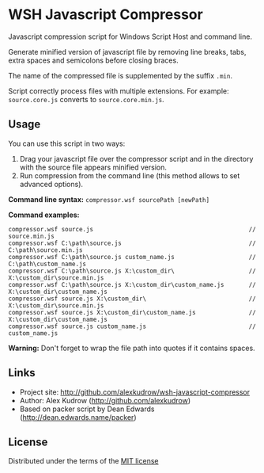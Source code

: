 # WSH Javascript Compressor

Javascript compression script for Windows Script Host and command line.

Generate minified version of javascript file by removing line breaks, tabs, extra spaces and semicolons before closing braces.

The name of the compressed file is supplemented by the suffix `.min`.

Script correctly process files with multiple extensions. For example: `source.core.js` converts to `source.core.min.js`.

## Usage

You can use this script in two ways:

1. Drag your javascript file over the compressor script and in the directory with the source file appears minified version.
2. Run compression from the command line (this method allows to set advanced options).

**Command line syntax:** `compressor.wsf sourcePath [newPath]`

**Command examples:**

```
compressor.wsf source.js                                            // source.min.js
compressor.wsf C:\path\source.js                                    // C:\path\source.min.js
compressor.wsf C:\path\source.js custom_name.js                     // C:\path\custom_name.js
compressor.wsf C:\path\source.js X:\custom_dir\                     // X:\custom_dir\source.min.js
compressor.wsf C:\path\source.js X:\custom_dir\custom_name.js       // X:\custom_dir\custom_name.js
compressor.wsf source.js X:\custom_dir\                             // X:\custom_dir\source.min.js
compressor.wsf source.js X:\custom_dir\custom_name.js               // X:\custom_dir\custom_name.js
compressor.wsf source.js custom_name.js                             // custom_name.js
```

**Warning:** Don't forget to wrap the file path into quotes if it contains spaces.

## Links

- Project site: http://github.com/alexkudrow/wsh-javascript-compressor
- Author: Alex Kudrow (http://github.com/alexkudrow)
- Based on packer script by Dean Edwards (http://dean.edwards.name/packer)

## License

Distributed under the terms of the [MIT license](https://opensource.org/licenses/MIT)
